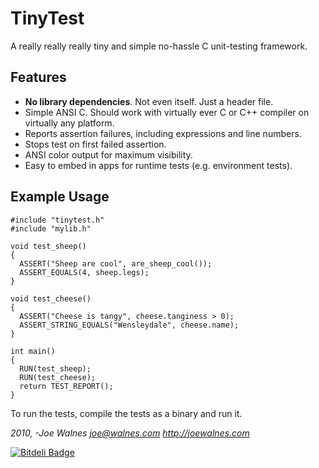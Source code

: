 TinyTest
========

A really really really tiny and simple no-hassle C unit-testing framework.

Features
--------

* **No library dependencies**. Not even itself. Just a header file.
* Simple ANSI C. Should work with virtually ever C or C++ compiler on virtually any platform.
* Reports assertion failures, including expressions and line numbers.
* Stops test on first failed assertion.
* ANSI color output for maximum visibility.
* Easy to embed in apps for runtime tests (e.g. environment tests).

Example Usage
-------------

    #include "tinytest.h"
    #include "mylib.h"
    
    void test_sheep()
    {
      ASSERT("Sheep are cool", are_sheep_cool());
      ASSERT_EQUALS(4, sheep.legs);
    }
    
    void test_cheese()
    {
      ASSERT("Cheese is tangy", cheese.tanginess > 0);
      ASSERT_STRING_EQUALS("Wensleydale", cheese.name);
    }
    
    int main()
    {
      RUN(test_sheep);
      RUN(test_cheese);
      return TEST_REPORT();
    }

To run the tests, compile the tests as a binary and run it.

*2010, -Joe Walnes <joe@walnes.com> http://joewalnes.com*


[![Bitdeli Badge](https://d2weczhvl823v0.cloudfront.net/joewalnes/tinytest/trend.png)](https://bitdeli.com/free "Bitdeli Badge")

